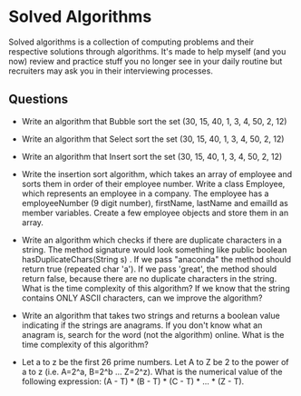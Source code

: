 # Solved Algorithms 

Solved algorithms is a collection of computing problems and their respective solutions through algorithms. It's made
to help myself (and you now) review and practice stuff you no longer see in your daily routine but recruiters
 may ask you in their interviewing processes. 

## Questions

* Write an algorithm that Bubble sort the set (30, 15, 40, 1, 3, 4, 50, 2, 12)

* Write an algorithm that Select sort the set (30, 15, 40, 1, 3, 4, 50, 2, 12)

* Write an algorithm that Insert sort the set (30, 15, 40, 1, 3, 4, 50, 2, 12)

* Write the insertion sort algorithm, which takes an array of employee and sorts them in order of their employee number. Write a class Employee, which represents an employee in a company. The employee has a employeeNumber (9 digit number), firstName, lastName and emailId as member variables. Create a few employee objects and store them in an array.

* Write an algorithm which checks if there are duplicate characters in a string. The method signature would look something like public boolean hasDuplicateChars(String s) . If we pass "anaconda" the method should return true (repeated char 'a'). If we pass 'great', the method should return false, because there are no duplicate characters in the string. What is the time complexity of this algorithm? If we know that the string contains ONLY ASCII characters, can we improve the algorithm?

* Write an algorithm that takes two strings and returns a boolean value indicating if the strings are anagrams. If you don't know what an anagram is, search for the word (not the algorithm) online. What is the time complexity of this algorithm?

* Let a to z be the first 26 prime numbers. Let A to Z be 2 to the power of a to z (i.e. A=2^a, B=2^b ... Z=2^z). What is the numerical value of the following expression: (A - T) * (B - T) * (C - T) * ... * (Z - T).


